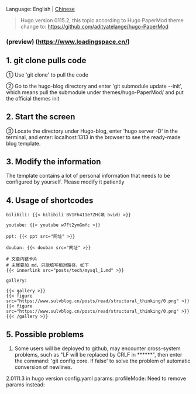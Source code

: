 Language: English | [Chinese](README.md)



> Hugo version 0115.2, this topic according to Hugo PaperMod theme change to: https://github.com/adityatelange/hugo-PaperMod



### (preview) (https://www.loadingspace.cn/)



## 1. git clone pulls code



① Use 'git clone' to pull the code



② Go to the hugo-blog directory and enter 'git submodule update --init', which means pull the submodule under themes/hugo-PaperMod/ and put the official themes init



## 2. Start the screen



③ Locate the directory under Hugo-blog, enter 'hugo server -D' in the terminal, and enter: localhost:1313 in the browser to see the ready-made blog template.



## 3. Modify the information



The template contains a lot of personal information that needs to be configured by yourself. Please modify it patiently



## 4. Usage of shortcodes

`bilibili: {{< bilibili BV1Fh411e7ZH(填 bvid) >}}`

`youtube: {{< youtube w7Ft2ymGmfc >}}`

`ppt: {{< ppt src="网址" >}}`

`douban: {{< douban src="网址" >}}`

```
# 文章内链卡片
# 末尾要加 md，只能填写相对路径，如下
{{< innerlink src="posts/tech/mysql_1.md" >}}
```

```
gallery:

{{< gallery >}}
{{< figure src="https://www.sulvblog.cn/posts/read/structural_thinking/0.png" >}}
{{< figure src="https://www.sulvblog.cn/posts/read/structural_thinking/0.png" >}}
{{< /gallery >}}
```


## 5. Possible problems



1. Some users will be deployed to github, may encounter cross-system problems, such as "LF will be replaced by CRLF in ******", then enter the command: 'git config core. lf false' to solve the problem of automatic conversion of newlines.

2.0111.3 in hugo version config.yaml
params:
profileMode:
Need to remove params instead:
